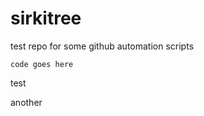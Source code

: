 sirkitree
=========

test repo for some github automation scripts

```
code goes here
```
test

another
